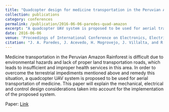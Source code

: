 ```yaml
---
title: "Quadcopter design for medicine transportation in the Peruvian Amazon Rainforest"
collection: publications
category: conferences
permalink: /publication/2016-06-06-paredes-quad-amazon
excerpt: "A quadcopter UAV system is proposed to be used for aerial transportation of medicine."
date: 2016-06-06
venue: 'Proceedings of International Conference on Electronics, Electrical Engineering and Computing'
citation: "J. A. Paredes, J. Acevedo, H. Mogrovejo, J. Villalta, and R. Furukawa, &quot;Quadcopter design for medicine transportation in the Peruvian Amazon Rainforest,&quot; in <i>Proc. Int. Congr. Electron. Elect. Eng. Comput. (INTERCON),</i> IEEE, 2016, pp. 1–6."
---
```


Medicine transportation in the Peruvian Amazon Rainforest is difficult due to environmental hazards and lack of proper land transportation roads, which leads to insufficient and improper health services in this area. In order to overcome the terrestrial impediments mentioned above and remedy this situation, a quadcopter UAV system is proposed to be used for aerial transportation of medicine. This paper will explain the mechanical, electrical and control design considerations taken into account for the implementation of the proposed system.

Paper: <a href = "https://ieeexplore.ieee.org/document/7815570"> Link </a>
